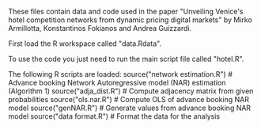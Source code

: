 These files contain data and code used in the paper "Unveiling Venice's hotel competition networks from dynamic pricing digital markets" 
by Mirko Armillotta, Konstantinos Fokianos and Andrea Guizzardi.

First load the R workspace called "data.Rdata".

To use the code you just need to run the main script file called "hotel.R". 

The following R scripts are loaded:
source("network estimation.R")      # Advance booking Network Autoregressive model (NAR) estimation (Algorithm 1)
source("adja_dist.R")               # Compute adjacency matrix from given probabilities
source("ols.nar.R")                 # Compute OLS of advance booking NAR model
source("genNAR.R")                  # Generate values from advance booking NAR model
source("data format.R")             # Format the data for the analysis
